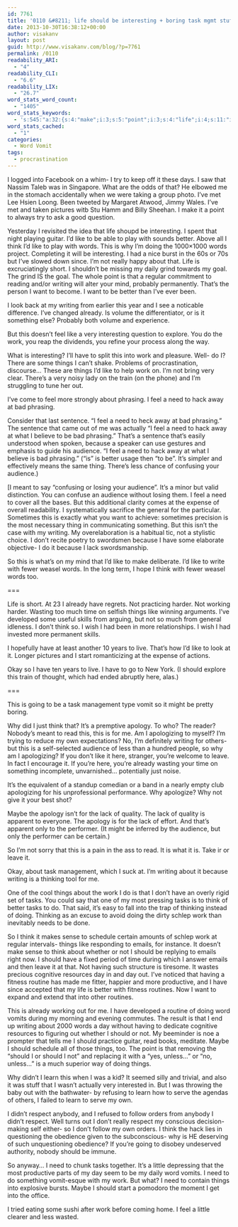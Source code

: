 ```yaml
---
id: 7761
title: '0110 &#8211; life should be interesting + boring task mgmt stuff'
date: 2013-10-30T16:38:12+00:00
author: visakanv
layout: post
guid: http://www.visakanv.com/blog/?p=7761
permalink: /0110
readability_ARI:
  - "4"
readability_CLI:
  - "6.6"
readability_LIX:
  - "26.7"
word_stats_word_count:
  - "1405"
word_stats_keywords:
  - 's:545:"a:32:{s:4:"make";i:3;s:5:"point";i:3;s:4:"life";i:4;s:11:"interesting";i:4;s:4:"like";i:10;s:6:"better";i:5;s:5:"think";i:8;s:5:"words";i:5;s:7:"writing";i:7;s:4:"want";i:4;s:4:"feel";i:8;s:4:"work";i:8;s:6:"things";i:8;s:8:"phrasing";i:5;s:4:"need";i:8;s:4:"hack";i:4;s:4:"away";i:4;s:8:"sentence";i:3;s:7:"because";i:4;s:8:"audience";i:6;s:4:"lack";i:4;s:4:"time";i:3;s:7:"apology";i:3;s:4:"read";i:3;s:11:"apologizing";i:3;s:5:"leave";i:3;s:5:"maybe";i:3;s:8:"thinking";i:3;s:5:"tasks";i:4;s:6:"emails";i:3;s:5:"learn";i:3;s:7:"respect";i:3;}";'
word_stats_cached:
  - "1"
categories:
  - Word Vomit
tags:
  - procrastination
---
```

I logged into Facebook on a whim- I try to keep off it these days. I saw that Nassim Taleb was in Singapore. What are the odds of that? He elbowed me in the stomach accidentally when we were taking a group photo. I&#8217;ve met Lee Hsien Loong. Been tweeted by Margaret Atwood, Jimmy Wales. I&#8217;ve met and taken pictures witb Stu Hamm and Billy Sheehan. I make it a point to always try to ask a good question.

Yesterday I revisited the idea that life shoupd be interesting. I spent that night playing guitar. I&#8217;d like to be able to play with sounds better. Above all I think I&#8217;d like to play with words. This is why I&#8217;m doing the 1000&#215;1000 words project. Completing it will be interesting. I had a nice burst in the 60s or 70s but I&#8217;ve slowed down since. I&#8217;m not really happy about that. Life is excruciatingly short. I shouldn&#8217;t be missing my daily grind towards my goal. The grind IS the goal. The whole point is that a regular commitment to reading and/or writing will alter your mind, probably permanently. That&#8217;s the person I want to become. I want to be better than I&#8217;ve ever been.

I look back at my writing from earlier this year and I see a noticable difference. I&#8217;ve changed already. Is volume the differentiator, or is it something else? Probably both volume and experience.

But this doesn&#8217;t feel like a very interesting question to explore. You do the work, you reap the dividends, you refine your process along the way.

What is interesting? I&#8217;ll have to split this into work and pleasure. Well- do I? There are some things I can&#8217;t shake. Problems of procrastination, discourse&#8230; These are things I&#8217;d like to help work on. I&#8217;m not bring very clear. There&#8217;s a very noisy lady on the train (on the phone) and I&#8217;m struggling to tune her out.

I&#8217;ve come to feel more strongly about phrasing. I feel a need to hack away at bad phrasing.

Consider that last sentence. &#8220;I feel a need to heck away at bad phrasing.&#8221; The sentence that came out of me was actually &#8220;I feel a need to hack away at what I believe to be bad phrasing.&#8221; That&#8217;s a sentence that&#8217;s easily understood when spoken, because a speaker can use gestures and emphasis to guide his audience. &#8220;I feel a need to hack away at what I believe is bad phrasing.&#8221; (&#8220;is&#8221; is better usage then &#8220;to be&#8221;. It&#8217;s simpler and effectively means the same thing. There&#8217;s less chance of confusing your audience.)

[I meant to say &#8220;confusing or losing your audience&#8221;. It&#8217;s a minor but valid distinction. You can confuse an audience without losing them. I feel a need to cover all the bases. But this additional clarity comes at the expense of overall readability. I systematically sacrifice the general for the particular. Sometimes this is exactly what you want to achieve: sometimes precision is the most necessary thing in communicating something. But this isn&#8217;t the case with my writing. My overelaboration is a habitual tic, not a stylistic choice. I don&#8217;t recite poetry to swordsmen because I have some elaborate objective- I do it because I lack swordsmanship.

So this is what&#8217;s on my mind that I&#8217;d like to make deliberate. I&#8217;d like to write with fewer weasel words. In the long term, I hope I think with fewer weasel words too.

===

Life is short. At 23 I already have regrets. Not practicing harder. Not working harder. Wasting too much time on selfish things like winning arguments. I&#8217;ve developed some useful skills from arguing, but not so much from general idleness. I don&#8217;t think so. I wish I had been in more relationships. I wish I had invested more permanent skills.

I hopefully have at least another 10 years to live. That&#8217;s how I&#8217;d like to look at it. Longer pictures and I start romanticizing at the expense of actions.

Okay so I have ten years to live. I have to go to New York. (I should explore this train of thought, which had ended abruptly here, alas.)

===

This is going to be a task management type vomit so it might be pretty boring.

Why did I just think that? It&#8217;s a premptive apology. To who? The reader? Nobody&#8217;s meant to read this, this is for me. Am I apologizing to myself? I&#8217;m trying to reduce my own expectations? No, I&#8217;m definitely writing for others- but this is a self-selected audience of less than a hundred people, so why am I apologizing? If you don&#8217;t like it here, stranger, you&#8217;re welcome to leave. In fact I encourage it. If you&#8217;re here, you&#8217;re already wasting your time on something incomplete, unvarnished&#8230; potentially just noise.

It&#8217;s the equivalent of a standup comedian or a band in a nearly empty club apologizing for his unprofessional performance. Why apologize? Why not give it your best shot?

Maybe the apology isn&#8217;t for the lack of quality. The lack of quality is apparent to everyone. The apology is for the lack of effort. And that&#8217;s apparent only to the performer. (It might be inferred by the audience, but only the performer can be certain.)

So I&#8217;m not sorry that this is a pain in the ass to read. It is what it is. Take ir or leave it.

Okay, about task management, which I suck at. I&#8217;m writing about it because writing is a thinking tool for me.

One of the cool things about the work I do is that I don&#8217;t have an overly rigid set of tasks. You could say that one of my most pressing tasks is to think of better tasks to do. That said, it&#8217;s easy to fall into the trap of thinking instead of doing. Thinking as an excuse to avoid doing the dirty schlep work than inevitably needs to be done.

So I think it makes sense to schedule certain amounts of schlep work at regular intervals- things like responding to emails, for instance. It doesn&#8217;t make sense to think about whether or not I should be replying to emails right now. I should have a fixed period of time during which I answer emails and then leave it at that. Not having such structure is tiresome. It wastes precious cognitive resources day in and day out. I&#8217;ve noticed that having a fitness routine has made me fitter, happier and more productive, and I have since accepted that my life is better with fitness routines. Now I want to expand and extend that into other routines.

This is already working out for me. I have developed a routine of doing word vomits during my morning and evening commutes. The result is that I end up writing about 2000 words a day without having to dedicate cognitive resources to figuring out whether I should or not. My beeminder is noe a prompter that tells me I should practice guitar, read books, meditate. Maybe I should schedule all of those things, too. The point is that removing the &#8220;should I or should I not&#8221; and replacing it with a &#8220;yes, unless&#8230;&#8221; or &#8220;no, unless&#8230;&#8221; is a much superior way of doing things.

Why didn&#8217;t I learn this when I was a kid? It seemed silly and trivial, and also it was stuff that I wasn&#8217;t actually very interested in. But I was throwing the baby out with the bathwater- by refusing to learn how to serve the agendas of others, I failed to learn to serve my own.

I didn&#8217;t respect anybody, and I refused to follow orders from anybody I didn&#8217;t respect. Well turns out I don&#8217;t really respect my conscious decision-making self either- so I don&#8217;t follow my own orders. I think the hack lies in questioning the obedience given to the subconscious- why is HE deserving of such unquestioning obedience? If you&#8217;re going to disobey undeserved authority, nobody should be immune.

So anyway&#8230; I need to chunk tasks together. It&#8217;s a little depressing that the most productive parts of my day seem to be my daily word vomits. I need to do something vomit-esque with my work. But what? I need to contain things into explosive bursts. Maybe I should start a pomodoro the moment I get into the office.

I tried eating some sushi after work before coming home. I feel a little clearer and less wasted.